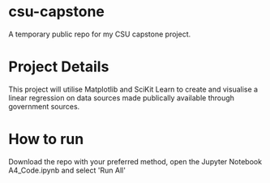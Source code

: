 # csu-capstone
A temporary public repo for my CSU capstone project.

# Project Details
This project will utilise Matplotlib and SciKit Learn to create and visualise a linear regression on data sources made publically available through government sources. 

# How to run
Download the repo with your preferred method, open the Jupyter Notebook A4_Code.ipynb and select 'Run All'
